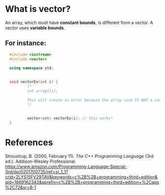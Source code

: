 # What is vector? 

An array, which must have **constant bounds**, is different from a vector. A vector uses **variable bounds**. 

## For instance: 
```cpp 
  #include <iostream>
  #include <vector>
  
  using namespace std;
  
  
  void vectorEx(int i) {
          /*
          int array1[i];
         
          This will create an error because the array size IS NOT a constant expression.         
          */                                                                                    
                                                                                                
                                                                                                
          vector<int> vectorEx(i); // this works!
  }      
  ``` 
  
  

# References 
Stroustrup, B. (2000, February 11). *The C++ Programming Language* (3rd ed.). Addison-Wesley Professional. <https://www.amazon.com/Programming-Language-Special-3rd/dp/0201700735/ref=sr_1_1?crid=2LYS15FV29TAV&keywords=c%2B%2B+programming+third+edition&qid=1669162342&sprefix=c%2B%2B+programming+third+edition+%2Caps%2C72&sr=8-1> 

